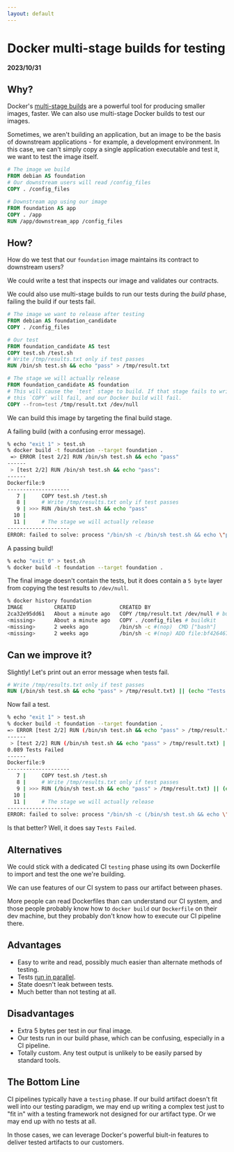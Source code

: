 ```yaml
---
layout: default
---
```


# Docker multi-stage builds for testing

**2023/10/31**

## Why?

Docker's [multi-stage builds](https://docs.docker.com/build/guide/multi-stage/) are a powerful tool for producing smaller images, faster. We can also use multi-stage Docker builds to test our images.

Sometimes, we aren't building an application, but an image to be the basis of downstream applications - for example, a development environment. In this case, we can't simply copy a single application executable and test it, we want to test the image itself.

```Dockerfile
# The image we build
FROM debian AS foundation
# Our downstream users will read /config_files
COPY . /config_files
```

```Dockerfile
# Downstream app using our image
FROM foundation AS app
COPY . /app
RUN /app/downstream_app /config_files
```

## How?

How do we test that our `foundation` image maintains its contract to downstream users? 

We could write a test that inspects our image and validates our contracts. 

We could also use multi-stage builds to run our tests during the *build* phase, failing the build if our tests fail.

```Dockerfile
# The image we want to release after testing
FROM debian AS foundation_candidate
COPY . /config_files

# Our test
FROM foundation_candidate AS test
COPY test.sh /test.sh
# Write /tmp/results.txt only if test passes
RUN /bin/sh test.sh && echo "pass" > /tmp/result.txt

# The stage we will actually release
FROM foundation_candidate AS foundation
# This will cause the `test` stage to build. If that stage fails to write /tmp/result.txt,
# this `COPY` will fail, and our Docker build will fail.
COPY --from=test /tmp/result.txt /dev/null
```

We can build this image by targeting the final build stage.

A failing build (with a confusing error message).

```bash
% echo "exit 1" > test.sh
% docker build -t foundation --target foundation .
 => ERROR [test 2/2] RUN /bin/sh test.sh && echo "pass"                                                                                                                                                         0.1s
------
 > [test 2/2] RUN /bin/sh test.sh && echo "pass":
------
Dockerfile:9
--------------------
   7 |     COPY test.sh /test.sh
   8 |     # Write /tmp/results.txt only if test passes
   9 | >>> RUN /bin/sh test.sh && echo "pass"
  10 |
  11 |     # The stage we will actually release
--------------------
ERROR: failed to solve: process "/bin/sh -c /bin/sh test.sh && echo \"pass\"" did not complete successfully: exit code: 1
```

A passing build!

```bash
% echo "exit 0" > test.sh
% docker build -t foundation --target foundation .
```

The final image doesn't contain the tests, but it does contain a `5 byte` layer from copying the test results to `/dev/null`.

```bash
% docker history foundation
IMAGE          CREATED              CREATED BY                                      SIZE      COMMENT
2ca32e95dd61   About a minute ago   COPY /tmp/result.txt /dev/null # buildkit       5B        buildkit.dockerfile.v0
<missing>      About a minute ago   COPY . /config_files # buildkit                 512B      buildkit.dockerfile.v0
<missing>      2 weeks ago          /bin/sh -c #(nop)  CMD ["bash"]                 0B
<missing>      2 weeks ago          /bin/sh -c #(nop) ADD file:bf4264671bd91eb30…   139MB
```

## Can we improve it?

Slightly! Let's print out an error message when tests fail.

```Dockerfile
# Write /tmp/results.txt only if test passes
RUN (/bin/sh test.sh && echo "pass" > /tmp/result.txt) || (echo "Tests Failed" ; exit 42)
```

Now fail a test.

```bash
% echo "exit 1" > test.sh
% docker build -t foundation --target foundation .
=> ERROR [test 2/2] RUN (/bin/sh test.sh && echo "pass" > /tmp/result.txt) || (echo "Tests Failed" ; exit 42)                                                                                                  0.1s
------
 > [test 2/2] RUN (/bin/sh test.sh && echo "pass" > /tmp/result.txt) || (echo "Tests Failed" ; exit 42):
0.089 Tests Failed
------
Dockerfile:9
--------------------
   7 |     COPY test.sh /test.sh
   8 |     # Write /tmp/results.txt only if test passes
   9 | >>> RUN (/bin/sh test.sh && echo "pass" > /tmp/result.txt) || (echo "Tests Failed" ; exit 42)
  10 |
  11 |     # The stage we will actually release
--------------------
ERROR: failed to solve: process "/bin/sh -c (/bin/sh test.sh && echo \"pass\" > /tmp/result.txt) || (echo \"Tests Failed\" ; exit 42)" did not complete successfully: exit code: 42
```

Is that better? Well, it does say `Tests Failed`.

## Alternatives

We could stick with a dedicated CI `testing` phase using its own Dockerfile to import and test the one we're building. 

We can use features of our CI system to pass our artifact between phases.

More people can read Dockerfiles than can understand our CI system, and those people probably know how to `docker build` our `Dockerfile` on their dev machine, but they probably don't know how to execute our CI pipeline there.

## Advantages

- Easy to write and read, possibly much easier than alternate methods of testing.
- Tests [run in parallel](https://docs.docker.com/build/guide/multi-stage/).
- State doesn't leak between tests.
- Much better than not testing at all.

## Disadvantages

- Extra 5 bytes per test in our final image.
- Our tests run in our build phase, which can be confusing, especially in a CI pipeline.
- Totally custom. Any test output is unlikely to be easily parsed by standard tools.

## The Bottom Line

CI pipelines typically have a `testing` phase. If our build artifact doesn't fit well into our testing paradigm, we may end up writing a complex test just to "fit in" with a testing framework not designed for our artifact type. Or we may end up with no tests at all.

In those cases, we can leverage Docker's powerful biult-in features to deliver tested artifacts to our customers.
